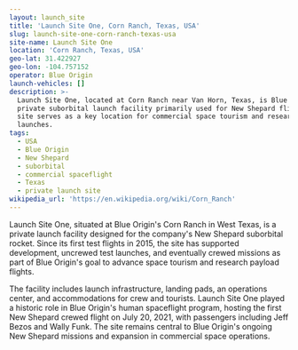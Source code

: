 ```yaml
---
layout: launch_site
title: 'Launch Site One, Corn Ranch, Texas, USA'
slug: launch-site-one-corn-ranch-texas-usa
site-name: Launch Site One
location: 'Corn Ranch, Texas, USA'
geo-lat: 31.422927
geo-lon: -104.757152
operator: Blue Origin
launch-vehicles: []
description: >-
  Launch Site One, located at Corn Ranch near Van Horn, Texas, is Blue Origin's
  private suborbital launch facility primarily used for New Shepard flights. The
  site serves as a key location for commercial space tourism and research
  launches.
tags:
  - USA
  - Blue Origin
  - New Shepard
  - suborbital
  - commercial spaceflight
  - Texas
  - private launch site
wikipedia_url: 'https://en.wikipedia.org/wiki/Corn_Ranch'
---
```

Launch Site One, situated at Blue Origin's Corn Ranch in West Texas, is a private launch facility designed for the company's New Shepard suborbital rocket. Since its first test flights in 2015, the site has supported development, uncrewed test launches, and eventually crewed missions as part of Blue Origin's goal to advance space tourism and research payload flights.

The facility includes launch infrastructure, landing pads, an operations center, and accommodations for crew and tourists. Launch Site One played a historic role in Blue Origin's human spaceflight program, hosting the first New Shepard crewed flight on July 20, 2021, with passengers including Jeff Bezos and Wally Funk. The site remains central to Blue Origin's ongoing New Shepard missions and expansion in commercial space operations.
